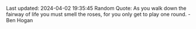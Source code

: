 Last updated: 2024-04-02 19:35:45
Random Quote: As you walk down the fairway of life you must smell the roses, for you only get to play one round. - Ben Hogan